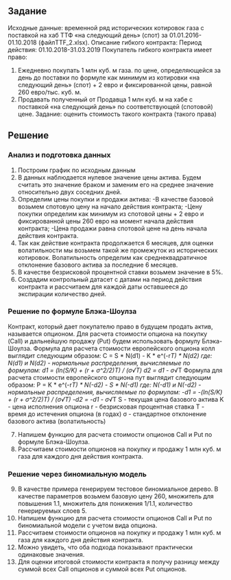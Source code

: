 ## Задание
Исходные данные: временной ряд исторических котировок газа с поставкой на хаб ТТФ «на следующий день» (спот) за 01.01.2016-01.10.2018 (файлTTF_2.xlsx).
Описание гибкого контракта: 
Период действия: 01.10.2018-31.03.2019
Покупатель гибкого контракта имеет право:
  1) Ежедневно покупать 1 млн куб. м газа. по цене, определяющейся за день до поставки по формуле как минимум из котировки «на следующий день» (спот) + 2 евро и фиксированной цены, равной 260 евро/тыс. куб. м. 
  2) Продавать полученный от Продавца 1 млн куб. м на хабе с поставкой «на следующий день» по соответствующей (спотовой) цене.
Задание: оценить стоимость такого контракта (такого права)

## Решение

### Анализ и подготовка данных
1) Построим график по исходным данным
2) В данных наблюдается нулевое значение цены актива. Будем считать это значение браком и заменим его на среднее значение относительно двух соседних дней.
3) Определим цены покупки и продажи актива:
  -В качестве базовой возьмем спотовую цену на начало действия контракта;
  -Цену покупки определим как минимум из спотовой цены + 2 евро и фиксированной цены 260 евро на момент начала действия контракта;
  -Цена продажи равна спотовой цене на день начала действия контракта.
4) Так как действие контракта продолжается 6 месяцев, для оценки волатильности мы возьмем такой же промежуток из исторических котировок. Волатильность определим как среднеквадратичное отклонение базового актива за последние 6 месяцев.
5) В качестве безрисковой процентной ставки возьмем значение в 5%. 
6) Создадим контрольный датасет с датами на период действия контракта и рассчитаем для каждой даты оставшееся до экспирации количество дней.

### Решение по формуле Блэка-Шоулза
Контракт, который дает покупателю право в будущем продать актив, называется опционом. Для расчета стоимости опциона на покупку (Call) и дальнейшую продажу (Put) будем использовать формулу Блэка-Шоулза. 
  Формула для расчета стоимости европейского опциона колл выглядит следующим образом:
    C = S * N(d1) - K * e^(-r*T) * N(d2)
      где:
        N(d1) и N(d2) - нормальные распределения, вычисляемые по формулам:
        d1 = (ln(S/K) + (r + σ^2/2)T) / (σ√T)
        d2 = d1 - σ*√T
  Формула для расчета стоимости европейского опциона пут выглядит следующим образом:
    P = K * e^(-r*T) * N(-d2) - S * N(-d1)
      где:
        N(-d1) и N(-d2) - нормальные распределения, вычисляемые по формулам:
        -d1 = -(ln(S/K) + (r + σ^2/2)T) / (σ√T)
        -d2 = -d1 - σ*√T
  S - текущая цена базового актива
  K - цена исполнения опциона
  r - безрисковая процентная ставка
  T - время до истечения опциона (в годах)
  σ - стандартное отклонение базового актива (волатильность)
  
7) Напишем функцию для расчета стоимости опционов Call и Put  по формуле Блэка-Шоулза.
8)  Рассчитаем стоимости опционов на покупку и продажу 1 млн куб. м газа для каждого дня действия контракта.

### Решение через биномиальную модель
9) В качестве примера генерируем тестовое биномиальное дерево. В качестве параметров возьмем базовую цену 260, множитель для повышения 1.1, множитель для понижения 1/1.1, количество генерируемых слоев 5.
10) Напишем функцию для расчета стоимости опционов Call и Put  по биномиальной модели с учетом вида опциона.
11) Рассчитаем стоимости опционов на покупку и продажу 1 млн куб. м газа для каждого дня действия контракта.
12) Можно увидеть, что оба подхода показывают практически одинаковые значения.
13) Для оценки итоговой стоимости контракта я получу разницу между суммой всех Call опционов и суммой всех Put опционов.





